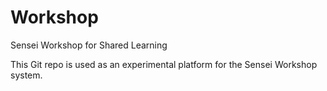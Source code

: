 # Workshop
Sensei Workshop for Shared Learning

This Git repo is used as an experimental platform for the Sensei Workshop
system.


